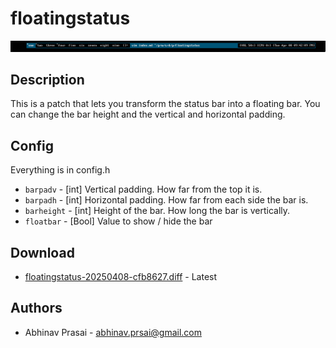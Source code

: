 floatingstatus
==============

![screenshot](screenshot.png "screenshot")

Description
-----------
This is a patch that lets you transform the status bar into a floating bar. You can change the bar height and the vertical and horizontal padding.

Config
------
Everything is in config.h
* `barpadv`   - [int]  Vertical padding. How far from the top it is.
* `barpadh`   - [int]  Horizontal padding. How far from each side the bar is.
* `barheight` - [int]  Height of the bar. How long the bar is vertically.
* `floatbar`  - [Bool] Value to show / hide the bar

Download
--------
* [floatingstatus-20250408-cfb8627.diff](floatingstatus-20250408-cfb8627.diff) - Latest

Authors
-------
* Abhinav Prasai - <abhinav.prsai@gmail.com>
